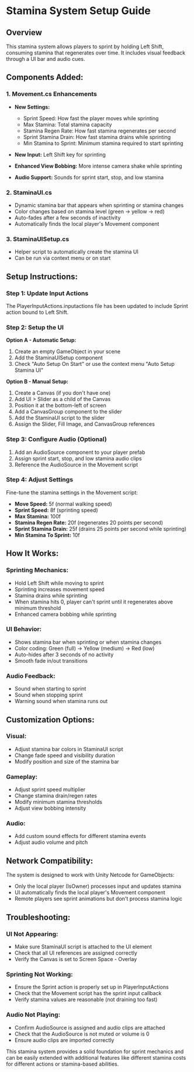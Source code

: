 # Stamina System Setup Guide

## Overview

This stamina system allows players to sprint by holding Left Shift, consuming stamina that regenerates over time. It includes visual feedback through a UI bar and audio cues.

## Components Added:

### 1. Movement.cs Enhancements

- **New Settings:**

  - Sprint Speed: How fast the player moves while sprinting
  - Max Stamina: Total stamina capacity
  - Stamina Regen Rate: How fast stamina regenerates per second
  - Sprint Stamina Drain: How fast stamina drains while sprinting
  - Min Stamina to Sprint: Minimum stamina required to start sprinting

- **New Input:** Left Shift key for sprinting
- **Enhanced View Bobbing:** More intense camera shake while sprinting
- **Audio Support:** Sounds for sprint start, stop, and low stamina

### 2. StaminaUI.cs

- Dynamic stamina bar that appears when sprinting or stamina changes
- Color changes based on stamina level (green → yellow → red)
- Auto-fades after a few seconds of inactivity
- Automatically finds the local player's Movement component

### 3. StaminaUISetup.cs

- Helper script to automatically create the stamina UI
- Can be run via context menu or on start

## Setup Instructions:

### Step 1: Update Input Actions

The PlayerInputActions.inputactions file has been updated to include Sprint action bound to Left Shift.

### Step 2: Setup the UI

**Option A - Automatic Setup:**

1. Create an empty GameObject in your scene
2. Add the StaminaUISetup component
3. Check "Auto Setup On Start" or use the context menu "Auto Setup Stamina UI"

**Option B - Manual Setup:**

1. Create a Canvas (if you don't have one)
2. Add UI > Slider as a child of the Canvas
3. Position it at the bottom-left of screen
4. Add a CanvasGroup component to the slider
5. Add the StaminaUI script to the slider
6. Assign the Slider, Fill Image, and CanvasGroup references

### Step 3: Configure Audio (Optional)

1. Add an AudioSource component to your player prefab
2. Assign sprint start, stop, and low stamina audio clips
3. Reference the AudioSource in the Movement script

### Step 4: Adjust Settings

Fine-tune the stamina settings in the Movement script:

- **Move Speed:** 5f (normal walking speed)
- **Sprint Speed:** 8f (sprinting speed)
- **Max Stamina:** 100f
- **Stamina Regen Rate:** 20f (regenerates 20 points per second)
- **Sprint Stamina Drain:** 25f (drains 25 points per second while sprinting)
- **Min Stamina To Sprint:** 10f

## How It Works:

### Sprinting Mechanics:

- Hold Left Shift while moving to sprint
- Sprinting increases movement speed
- Stamina drains while sprinting
- When stamina hits 0, player can't sprint until it regenerates above minimum threshold
- Enhanced camera bobbing while sprinting

### UI Behavior:

- Shows stamina bar when sprinting or when stamina changes
- Color coding: Green (full) → Yellow (medium) → Red (low)
- Auto-hides after 3 seconds of no activity
- Smooth fade in/out transitions

### Audio Feedback:

- Sound when starting to sprint
- Sound when stopping sprint
- Warning sound when stamina runs out

## Customization Options:

### Visual:

- Adjust stamina bar colors in StaminaUI script
- Change fade speed and visibility duration
- Modify position and size of the stamina bar

### Gameplay:

- Adjust sprint speed multiplier
- Change stamina drain/regen rates
- Modify minimum stamina thresholds
- Adjust view bobbing intensity

### Audio:

- Add custom sound effects for different stamina events
- Adjust audio volume and pitch

## Network Compatibility:

The system is designed to work with Unity Netcode for GameObjects:

- Only the local player (IsOwner) processes input and updates stamina
- UI automatically finds the local player's Movement component
- Remote players see sprint animations but don't process stamina logic

## Troubleshooting:

### UI Not Appearing:

- Make sure StaminaUI script is attached to the UI element
- Check that all UI references are assigned correctly
- Verify the Canvas is set to Screen Space - Overlay

### Sprinting Not Working:

- Ensure the Sprint action is properly set up in PlayerInputActions
- Check that the Movement script has the sprint input callback
- Verify stamina values are reasonable (not draining too fast)

### Audio Not Playing:

- Confirm AudioSource is assigned and audio clips are attached
- Check that the AudioSource is not muted or volume is 0
- Ensure audio clips are imported correctly

This stamina system provides a solid foundation for sprint mechanics and can be easily extended with additional features like different stamina costs for different actions or stamina-based abilities.
